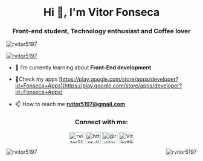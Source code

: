 <h1 align="center">Hi 👋, I'm Vitor Fonseca</h1>
<h3 align="center">Front-end student, Technology enthusiast and Coffee lover</h3>

<p align="left"> <img src="https://komarev.com/ghpvc/?username=rvitor5197&label=Profile%20views&color=0b0b3b&style=flat-square" alt="rvitor5197" /> </p>

<p align="left"> <a href="https://twitter.com/rvitor5197" target="blank"><img src="https://img.shields.io/twitter/follow/rvitor5197?logo=twitter&style=for-the-badge" alt="rvitor5197" /></a> </p>

- 🌱 I’m currently learning about **Front-End development**

- 📱Check my apps [https://play.google.com/store/apps/developer?id=Fonseca+Apps](https://play.google.com/store/apps/developer?id=Fonseca+Apps)

- 📫 How to reach me **rvitor5197@gmail.com**

<h3 align="center">Connect with me:</h3>
<p align="center">
<a href="https://twitter.com/rvitor5197" target="blank"><img align="center" src="https://cdn.jsdelivr.net/npm/simple-icons@3.0.1/icons/twitter.svg" alt="rvitor5197" height="30" width="40" /></a>
<a href="https://linkedin.com/in/https://www.linkedin.com/in/vitor-fonseca-5915951a0/" target="blank"><img align="center" src="https://cdn.jsdelivr.net/npm/simple-icons@3.0.1/icons/linkedin.svg" alt="https://www.linkedin.com/in/vitor-fonseca-5915951a0/" height="30" width="40" /></a>
<a href="https://instagram.com/@rvitor5197" target="blank"><img align="center" src="https://cdn.jsdelivr.net/npm/simple-icons@3.0.1/icons/instagram.svg" alt="@rvitor5197" height="30" width="40" /></a>
<a href="https://discord.gg/Vitão#9688" target="blank"><img align="center" src="https://cdn.jsdelivr.net/npm/simple-icons@3.0.1/icons/discord.svg" alt="Vitão#9688" height="30" width="40" /></a>
</p>


<p><img align="left" src="https://github-readme-stats.vercel.app/api/top-langs?username=rvitor5197&show_icons=true&theme=dracula&title_color=ff1744&text_color=ff1744&bg_color=0b0b3b&locale=pt-br&layout=compact" alt="rvitor5197" /></p>

<p>&nbsp;<img align="right" src="https://github-readme-stats.vercel.app/api?username=rvitor5197&show_icons=true&theme=dracula&title_color=ff1744&text_color=ff1744&bg_color=0b0b3b&locale=pt-br" alt="rvitor5197" /></p>


